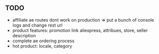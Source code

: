 ## TODO

- affiliate ae routes dont work on production => put a bunch of console logs and change rest url
- product features: promotion link aliexpress, attribues, store, seller description
- complete ae ordering process
- hot product: locale, category
